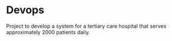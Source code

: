 # Devops
Project to develop a system for a tertiary care hospital that serves approximately 2000 patients daily.
